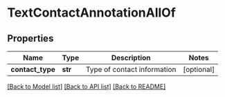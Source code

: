 # TextContactAnnotationAllOf

## Properties
Name | Type | Description | Notes
------------ | ------------- | ------------- | -------------
**contact_type** | **str** | Type of contact information | [optional] 

[[Back to Model list]](../README.md#documentation-for-models) [[Back to API list]](../README.md#documentation-for-api-endpoints) [[Back to README]](../README.md)


